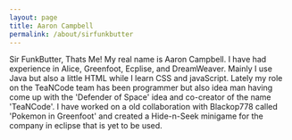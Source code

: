 ```yaml
---
layout: page
title: Aaron Campbell
permalink: /about/sirfunkbutter
---
```


Sir FunkButter, Thats Me! My real name is Aaron Campbell. I have had experience in Alice, Greenfoot, Ecplise, and 
DreamWeaver. Mainly I use Java but also a little HTML while I learn CSS and javaScript. Lately my role on the TeaNCode
team has been programmer but also idea man having come up with the 'Defender of Space' idea and co-creator of the name 'TeaNCode'.
I have worked on a old collaboration with Blackop778 called 'Pokemon in Greenfoot' and created a Hide-n-Seek minigame for the company in eclipse
that is yet to be used. 
